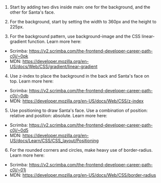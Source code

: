 1. Start by adding two divs inside main: one for the background, and the other for Santa's face.

2. For the background, start by setting the width to 360px and the height to 225px.

3. For the background pattern, use background-image and the CSS linear-gradient function. Learn more here:

- Scrimba: https://v2.scrimba.com/the-frontend-developer-career-path-c0j/~0pk
- MDN: https://developer.mozilla.org/en-US/docs/Web/CSS/gradient/linear-gradient

4. Use z-index to place the background in the back and Santa's face on top. Learn more here:

- Scrimba: https://v2.scrimba.com/the-frontend-developer-career-path-c0j/~0db
- MDN: https://developer.mozilla.org/en-US/docs/Web/CSS/z-index

5. Use positioning to draw Santa's face. Use a combination of position: relative and position: absolute. Learn more here:

- Scrimba: https://v2.scrimba.com/the-frontend-developer-career-path-c0j/~0d5
- MDN: https://developer.mozilla.org/en-US/docs/Learn/CSS/CSS_layout/Positioning

6. For the rounded corners and circles, make heavy use of border-radius. Learn more here:

- Scrimba: https://v2.scrimba.com/the-frontend-developer-career-path-c0j/~01j
- MDN: https://developer.mozilla.org/en-US/docs/Web/CSS/border-radius
